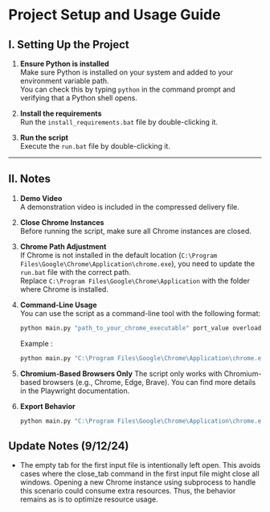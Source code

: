 # Project Setup and Usage Guide

## I. Setting Up the Project

1. **Ensure Python is installed**  
   Make sure Python is installed on your system and added to your environment variable path.  
   You can check this by typing `python` in the command prompt and verifying that a Python shell opens.

2. **Install the requirements**  
   Run the `install_requirements.bat` file by double-clicking it.

3. **Run the script**  
   Execute the `run.bat` file by double-clicking it.

---

## II. Notes

1. **Demo Video**  
   A demonstration video is included in the compressed delivery file.

2. **Close Chrome Instances**  
   Before running the script, make sure all Chrome instances are closed.

3. **Chrome Path Adjustment**  
   If Chrome is not installed in the default location (`C:\Program Files\Google\Chrome\Application\chrome.exe`), you need to update the `run.bat` file with the correct path.  
   Replace `C:\Program Files\Google\Chrome\Application` with the folder where Chrome is installed.

4. **Command-Line Usage**  
   You can use the script as a command-line tool with the following format:  
   ```bash
   python main.py "path_to_your_chrome_executable" port_value overloading_export_value
   ```
   Example :
   ```bash
   python main.py "C:\Program Files\Google\Chrome\Application\chrome.exe" 9222 0 ```

5. **Chromium-Based Browsers Only**
The script only works with Chromium-based browsers (e.g., Chrome, Edge, Brave).
You can find more details in the Playwright documentation.

6. **Export Behavior**
   ```bash
   python main.py "C:\Program Files\Google\Chrome\Application\chrome.exe" 9222 1 ```

## Update Notes (9/12/24)

* The empty tab for the first input file is intentionally left open.
This avoids cases where the close_tab command in the first input file might close all windows.
Opening a new Chrome instance using subprocess to handle this scenario could consume extra resources.
Thus, the behavior remains as is to optimize resource usage.

